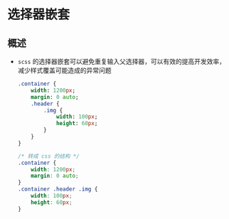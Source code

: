 # 选择器嵌套

## 概述

+ `scss` 的选择器嵌套可以避免重复输入父选择器，可以有效的提高开发效率，减少样式覆盖可能造成的异常问题

    ```sass&#x20;(scss)&#x20;
    .container {
        width: 1200px;
        margin: 0 auto;
        .header {
            .img {
                width: 100px;
                height: 60px;
            }
        }
    }
    ```

    ```css
    /* 转成 css 的结构 */
    .container {
        width: 1200px;
        margin: 0 auto;
    }
    .container .header .img {
        width: 100px;
        height: 60px;
    }

    ```
